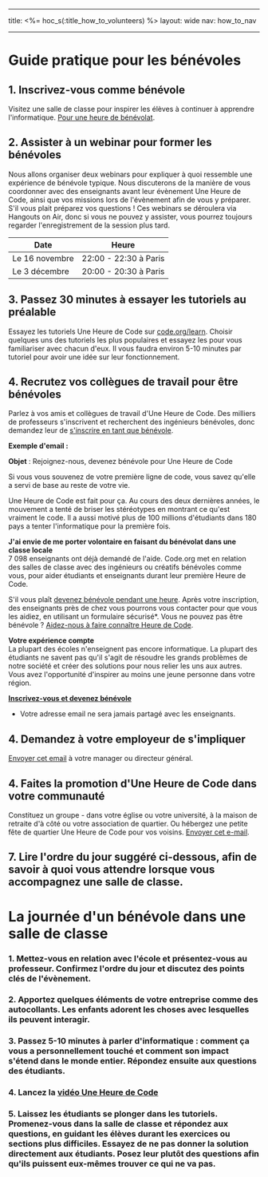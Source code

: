 * * *

title: <%= hoc_s(:title_how_to_volunteers) %> layout: wide nav: how_to_nav

* * *

# Guide pratique pour les bénévoles

## 1. Inscrivez-vous comme bénévole

Visitez une salle de classe pour inspirer les élèves à continuer à apprendre l'informatique. [Pour une heure de bénévolat](https://code.org/volunteer/engineer).

## 2. Assister à un webinar pour former les bénévoles

Nous allons organiser deux webinars pour expliquer à quoi ressemble une expérience de bénévole typique. Nous discuterons de la manière de vous coordonner avec des enseignants avant leur évènement Une Heure de Code, ainsi que vos missions lors de l'évènement afin de vous y préparer. S'il vous plait préparez vos questions ! Ces webinars se déroulera via Hangouts on Air, donc si vous ne pouvez y assister, vous pourrez toujours regarder l'enregistrement de la session plus tard.

| Date           | Heure                 |
| -------------- | --------------------- |
| Le 16 novembre | 22:00 - 22:30 à Paris |
| Le 3 décembre  | 20:00 - 20:30 à Paris |

## 3. Passez 30 minutes à essayer les tutoriels au préalable

Essayez les tutoriels Une Heure de Code sur [code.org/learn](https://code.org/learn). Choisir quelques uns des tutoriels les plus populaires et essayez les pour vous familiariser avec chacun d'eux. Il vous faudra environ 5-10 minutes par tutoriel pour avoir une idée sur leur fonctionnement.

## 4. Recrutez vos collègues de travail pour être bénévoles

Parlez à vos amis et collègues de travail d'Une Heure de Code. Des milliers de professeurs s'inscrivent et recherchent des ingénieurs bénévoles, donc demandez leur de [s'inscrire en tant que bénévole](https://code.org/volunteer/engineer).

**Exemple d'email :**

**Objet** : Rejoignez-nous, devenez bénévole pour Une Heure de Code

Si vous vous souvenez de votre première ligne de code, vous savez qu'elle a servi de base au reste de votre vie.

Une Heure de Code est fait pour ça. Au cours des deux dernières années, le mouvement a tenté de briser les stéréotypes en montrant ce qu'est vraiment le code. Il a aussi motivé plus de 100 millions d'étudiants dans 180 pays a tenter l'informatique pour la première fois.

**J'ai envie de me porter volontaire en faisant du bénévolat dans une classe locale**   
7 098 enseignants ont déjà demandé de l'aide. Code.org met en relation des salles de classe avec des ingénieurs ou créatifs bénévoles comme vous, pour aider étudiants et enseignants durant leur première Heure de Code.

S'il vous plaît [devenez bénévole pendant une heure](https://code.org/volunteer/engineer). Après votre inscription, des enseignants près de chez vous pourrons vous contacter pour que vous les aidiez, en utilisant un formulaire sécurisé*. Vous ne pouvez pas être bénévole ? [Aidez-nous à faire connaître Heure de Code](https://hourofcode.com/promote).

**Votre expérience compte**   
La plupart des écoles n'enseignent pas encore informatique. La plupart des étudiants ne savent pas qu'il s'agit de résoudre les grands problèmes de notre société et créer des solutions pour nous relier les uns aux autres. Vous avez l'opportunité d'inspirer au moins une jeune personne dans votre région.

**[Inscrivez-vous et devenez bénévole](https://code.org/volunteer/engineer)**

* Votre adresse email ne sera jamais partagé avec les enseignants.

## 4. Demandez à votre employeur de s'impliquer

[Envoyer cet email](https://hourofcode.com/promote/resources#email) à votre manager ou directeur général.

## 4. Faites la promotion d'Une Heure de Code dans votre communauté

Constituez un groupe - dans votre église ou votre université, à la maison de retraite d'à côté ou votre association de quartier. Ou hébergez une petite fête de quartier Une Heure de Code pour vos voisins. [Envoyer cet e-mail](https://hourofcode.com/promote/resources#email).

## 7. Lire l'ordre du jour suggéré ci-dessous, afin de savoir à quoi vous attendre lorsque vous accompagnez une salle de classe.

# La journée d'un bénévole dans une salle de classe

### 1. Mettez-vous en relation avec l'école et présentez-vous au professeur. Confirmez l'ordre du jour et discutez des points clés de l'évènement.

### 2. Apportez quelques éléments de votre entreprise comme des autocollants. Les enfants adorent les choses avec lesquelles ils peuvent interagir.

### 3. Passez 5-10 minutes à parler d'informatique : comment ça vous a personnellement touché et comment son impact s'étend dans le monde entier. Répondez ensuite aux questions des étudiants.

### 4. Lancez la [vidéo Une Heure de Code](https://www.youtube.com/watch?v=2DxWIxec6yo)

### 5. Laissez les étudiants se plonger dans les tutoriels. Promenez-vous dans la salle de classe et répondez aux questions, en guidant les élèves durant les exercices ou sections plus difficiles. Essayez de ne pas donner la solution directement aux étudiants. Posez leur plutôt des questions afin qu'ils puissent eux-mêmes trouver ce qui ne va pas.